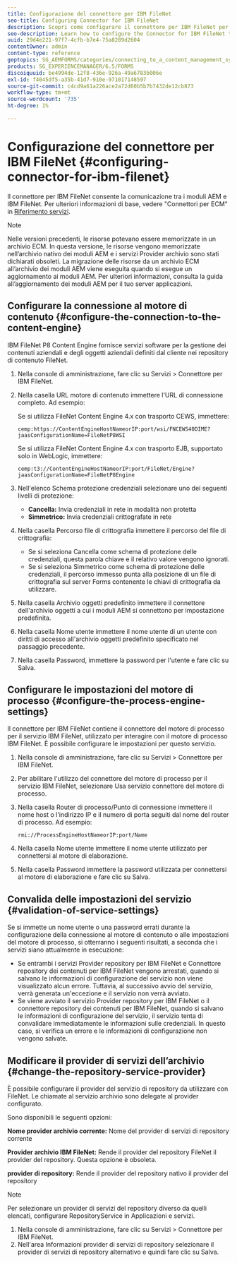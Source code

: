 ```yaml
---
title: Configurazione del connettore per IBM FileNet
seo-title: Configuring Connector for IBM FileNet
description: Scopri come configurare il connettore per IBM FileNet per abilitare la comunicazione tra i moduli AEM e IBM FileNet.
seo-description: Learn how to configure the Connector for IBM FileNet to enable communication between AEM forms and IBM FileNet.
uuid: 29d4e221-97f7-4cfb-b7e4-75a8289d2604
contentOwner: admin
content-type: reference
geptopics: SG_AEMFORMS/categories/connecting_to_a_content_management_system
products: SG_EXPERIENCEMANAGER/6.5/FORMS
discoiquuid: be4994de-12f8-436e-926a-49a6783b006e
exl-id: f4045df5-a35b-41d7-910e-971017148597
source-git-commit: c4cd9a61a226ace2a72d60b5b7b7432de12cb873
workflow-type: tm+mt
source-wordcount: '735'
ht-degree: 1%

---
```


# Configurazione del connettore per IBM FileNet {#configuring-connector-for-ibm-filenet}

Il connettore per IBM FileNet consente la comunicazione tra i moduli AEM e IBM FileNet. Per ulteriori informazioni di base, vedere &quot;Connettori per ECM&quot; in [Riferimento servizi](https://www.adobe.com/go/learn_aemforms_services_63).

>[!NOTE]
>
>Nelle versioni precedenti, le risorse potevano essere memorizzate in un archivio ECM. In questa versione, le risorse vengono memorizzate nell’archivio nativo dei moduli AEM e i servizi Provider archivio sono stati dichiarati obsoleti. La migrazione delle risorse da un archivio ECM all’archivio dei moduli AEM viene eseguita quando si esegue un aggiornamento ai moduli AEM. Per ulteriori informazioni, consulta la guida all’aggiornamento dei moduli AEM per il tuo server applicazioni.

## Configurare la connessione al motore di contenuto {#configure-the-connection-to-the-content-engine}

IBM FileNet P8 Content Engine fornisce servizi software per la gestione dei contenuti aziendali e degli oggetti aziendali definiti dal cliente nei repository di contenuto FileNet.

1. Nella console di amministrazione, fare clic su Servizi > Connettore per IBM FileNet.
1. Nella casella URL motore di contenuto immettere l&#39;URL di connessione completo. Ad esempio:

   Se si utilizza FileNet Content Engine 4.x con trasporto CEWS, immettere:

   `cemp:https://ContentEngineHostNameorIP:port/wsi/FNCEWS40DIME?jaasConfigurationName=FileNetP8WSI`

   Se si utilizza FileNet Content Engine 4.x con trasporto EJB, supportato solo in WebLogic, immettere:

   `cemp:t3://ContentEngineHostNameorIP:port/FileNet/Engine?jaasConfigurationName=FileNetP8Engine`

1. Nell&#39;elenco Schema protezione credenziali selezionare uno dei seguenti livelli di protezione:

   * **Cancella:** Invia credenziali in rete in modalità non protetta
   * **Simmetrico:** Invia credenziali crittografate in rete

1. Nella casella Percorso file di crittografia immettere il percorso del file di crittografia:

   * Se si seleziona Cancella come schema di protezione delle credenziali, questa parola chiave e il relativo valore vengono ignorati.
   * Se si seleziona Simmetrico come schema di protezione delle credenziali, il percorso immesso punta alla posizione di un file di crittografia sul server Forms contenente le chiavi di crittografia da utilizzare.

1. Nella casella Archivio oggetti predefinito immettere il connettore dell&#39;archivio oggetti a cui i moduli AEM si connettono per impostazione predefinita.
1. Nella casella Nome utente immettere il nome utente di un utente con diritti di accesso all&#39;archivio oggetti predefinito specificato nel passaggio precedente.
1. Nella casella Password, immettere la password per l&#39;utente e fare clic su Salva.

## Configurare le impostazioni del motore di processo {#configure-the-process-engine-settings}

Il connettore per IBM FileNet contiene il connettore del motore di processo per il servizio IBM FileNet, utilizzato per interagire con il motore di processo IBM FileNet. È possibile configurare le impostazioni per questo servizio.

1. Nella console di amministrazione, fare clic su Servizi > Connettore per IBM FileNet.
1. Per abilitare l&#39;utilizzo del connettore del motore di processo per il servizio IBM FileNet, selezionare Usa servizio connettore del motore di processo.
1. Nella casella Router di processo/Punto di connessione immettere il nome host o l&#39;indirizzo IP e il numero di porta seguiti dal nome del router di processo. Ad esempio:

   `rmi://ProcessEngineHostNameorIP:port/Name`

1. Nella casella Nome utente immettere il nome utente utilizzato per connettersi al motore di elaborazione.
1. Nella casella Password immettere la password utilizzata per connettersi al motore di elaborazione e fare clic su Salva.

## Convalida delle impostazioni del servizio {#validation-of-service-settings}

Se si immette un nome utente o una password errati durante la configurazione della connessione al motore di contenuto o alle impostazioni del motore di processo, si otterranno i seguenti risultati, a seconda che i servizi siano attualmente in esecuzione:

* Se entrambi i servizi Provider repository per IBM FileNet e Connettore repository dei contenuti per IBM FileNet vengono arrestati, quando si salvano le informazioni di configurazione del servizio non viene visualizzato alcun errore. Tuttavia, al successivo avvio del servizio, verrà generata un&#39;eccezione e il servizio non verrà avviato.
* Se viene avviato il servizio Provider repository per IBM FileNet o il connettore repository dei contenuti per IBM FileNet, quando si salvano le informazioni di configurazione del servizio, il servizio tenta di convalidare immediatamente le informazioni sulle credenziali. In questo caso, si verifica un errore e le informazioni di configurazione non vengono salvate.

## Modificare il provider di servizi dell’archivio {#change-the-repository-service-provider}

È possibile configurare il provider del servizio di repository da utilizzare con FileNet. Le chiamate al servizio archivio sono delegate al provider configurato.

Sono disponibili le seguenti opzioni:

**Nome provider archivio corrente:** Nome del provider di servizi di repository corrente

**Provider archivio IBM FileNet:** Rende il provider del repository FileNet il provider del repository. Questa opzione è obsoleta.

**provider di repository:** Rende il provider del repository nativo il provider del repository

>[!NOTE]
>
>Per selezionare un provider di servizi del repository diverso da quelli elencati, configurare RepositoryService in Applicazioni e servizi. <!-- Fix broken link(See Managing Services) -->

1. Nella console di amministrazione, fare clic su Servizi > Connettore per IBM FileNet.
1. Nell&#39;area Informazioni provider di servizi di repository selezionare il provider di servizi di repository alternativo e quindi fare clic su Salva.
